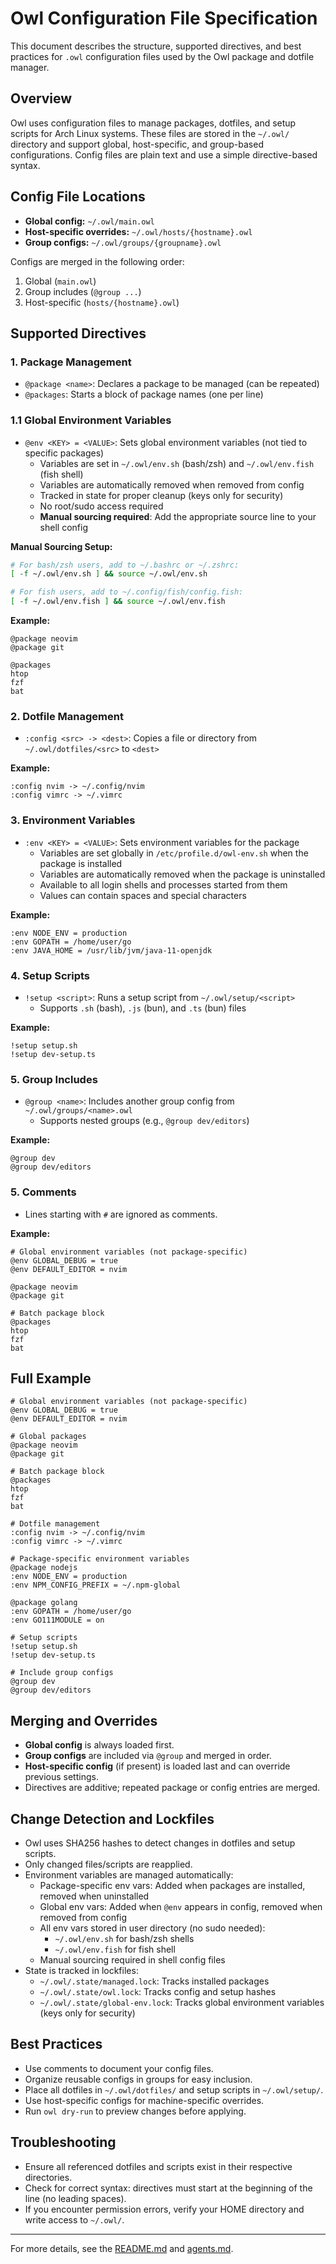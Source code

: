 # Owl Configuration File Specification

This document describes the structure, supported directives, and best practices for `.owl` configuration files used by the Owl package and dotfile manager.

## Overview
Owl uses configuration files to manage packages, dotfiles, and setup scripts for Arch Linux systems. These files are stored in the `~/.owl/` directory and support global, host-specific, and group-based configurations. Config files are plain text and use a simple directive-based syntax.

## Config File Locations
- **Global config:** `~/.owl/main.owl`
- **Host-specific overrides:** `~/.owl/hosts/{hostname}.owl`
- **Group configs:** `~/.owl/groups/{groupname}.owl`

Configs are merged in the following order:
1. Global (`main.owl`)
2. Group includes (`@group ...`)
3. Host-specific (`hosts/{hostname}.owl`)

## Supported Directives

### 1. Package Management
- `@package <name>`: Declares a package to be managed (can be repeated)
- `@packages`: Starts a block of package names (one per line)

### 1.1 Global Environment Variables
- `@env <KEY> = <VALUE>`: Sets global environment variables (not tied to specific packages)
  - Variables are set in `~/.owl/env.sh` (bash/zsh) and `~/.owl/env.fish` (fish shell)
  - Variables are automatically removed when removed from config
  - Tracked in state for proper cleanup (keys only for security)
  - No root/sudo access required
  - **Manual sourcing required**: Add the appropriate source line to your shell config

**Manual Sourcing Setup:**
```bash
# For bash/zsh users, add to ~/.bashrc or ~/.zshrc:
[ -f ~/.owl/env.sh ] && source ~/.owl/env.sh

# For fish users, add to ~/.config/fish/config.fish:
[ -f ~/.owl/env.fish ] && source ~/.owl/env.fish
```

**Example:**
```
@package neovim
@package git

@packages
htop
fzf
bat
```

### 2. Dotfile Management
- `:config <src> -> <dest>`: Copies a file or directory from `~/.owl/dotfiles/<src>` to `<dest>`

**Example:**
```
:config nvim -> ~/.config/nvim
:config vimrc -> ~/.vimrc
```

### 3. Environment Variables
- `:env <KEY> = <VALUE>`: Sets environment variables for the package
  - Variables are set globally in `/etc/profile.d/owl-env.sh` when the package is installed
  - Variables are automatically removed when the package is uninstalled
  - Available to all login shells and processes started from them
  - Values can contain spaces and special characters

**Example:**
```
:env NODE_ENV = production
:env GOPATH = /home/user/go
:env JAVA_HOME = /usr/lib/jvm/java-11-openjdk
```

### 4. Setup Scripts
- `!setup <script>`: Runs a setup script from `~/.owl/setup/<script>`
  - Supports `.sh` (bash), `.js` (bun), and `.ts` (bun) files

**Example:**
```
!setup setup.sh
!setup dev-setup.ts
```

### 5. Group Includes
- `@group <name>`: Includes another group config from `~/.owl/groups/<name>.owl`
  - Supports nested groups (e.g., `@group dev/editors`)

**Example:**
```
@group dev
@group dev/editors
```

### 5. Comments
- Lines starting with `#` are ignored as comments.

**Example:**
```
# Global environment variables (not package-specific)
@env GLOBAL_DEBUG = true
@env DEFAULT_EDITOR = nvim

@package neovim
@package git

# Batch package block
@packages
htop
fzf
bat
```

## Full Example
```
# Global environment variables (not package-specific)
@env GLOBAL_DEBUG = true
@env DEFAULT_EDITOR = nvim

# Global packages
@package neovim
@package git

# Batch package block
@packages
htop
fzf
bat

# Dotfile management
:config nvim -> ~/.config/nvim
:config vimrc -> ~/.vimrc

# Package-specific environment variables
@package nodejs
:env NODE_ENV = production
:env NPM_CONFIG_PREFIX = ~/.npm-global

@package golang
:env GOPATH = /home/user/go
:env GO111MODULE = on

# Setup scripts
!setup setup.sh
!setup dev-setup.ts

# Include group configs
@group dev
@group dev/editors
```

## Merging and Overrides
- **Global config** is always loaded first.
- **Group configs** are included via `@group` and merged in order.
- **Host-specific config** (if present) is loaded last and can override previous settings.
- Directives are additive; repeated package or config entries are merged.

## Change Detection and Lockfiles
- Owl uses SHA256 hashes to detect changes in dotfiles and setup scripts.
- Only changed files/scripts are reapplied.
- Environment variables are managed automatically:
  - Package-specific env vars: Added when packages are installed, removed when uninstalled
  - Global env vars: Added when `@env` appears in config, removed when removed from config
  - All env vars stored in user directory (no sudo needed):
    - `~/.owl/env.sh` for bash/zsh shells
    - `~/.owl/env.fish` for fish shell
  - Manual sourcing required in shell config files
- State is tracked in lockfiles:
  - `~/.owl/.state/managed.lock`: Tracks installed packages
  - `~/.owl/.state/owl.lock`: Tracks config and setup hashes
  - `~/.owl/.state/global-env.lock`: Tracks global environment variables (keys only for security)

## Best Practices
- Use comments to document your config files.
- Organize reusable configs in groups for easy inclusion.
- Place all dotfiles in `~/.owl/dotfiles/` and setup scripts in `~/.owl/setup/`.
- Use host-specific configs for machine-specific overrides.
- Run `owl dry-run` to preview changes before applying.

## Troubleshooting
- Ensure all referenced dotfiles and scripts exist in their respective directories.
- Check for correct syntax: directives must start at the beginning of the line (no leading spaces).
- If you encounter permission errors, verify your HOME directory and write access to `~/.owl/`.

---

For more details, see the [README.md](./README.md) and [agents.md](./agents.md).
